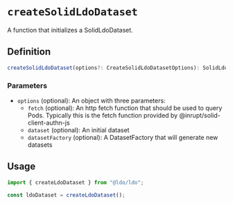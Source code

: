 # `createSolidLdoDataset`

A function that initializes a SolidLdoDataset.

## Definition
```typescript
createSolidLdoDataset(options?: CreateSolidLdoDatasetOptions): SolidLdoDataset
```

### Parameters
 - `options` (optional): An object with three parameters:
   - `fetch` (optional): An http fetch function that should be used to query Pods. Typically this is the fetch function provided by @inrupt/solid-client-authn-js
   - `dataset` (optional): An initial dataset
   - `datasetFactory` (optional): A DatasetFactory that will generate new datasets

## Usage

```typescript
import { createLdoDataset } from "@ldo/ldo";

const ldoDataset = createLdoDataset();
```
